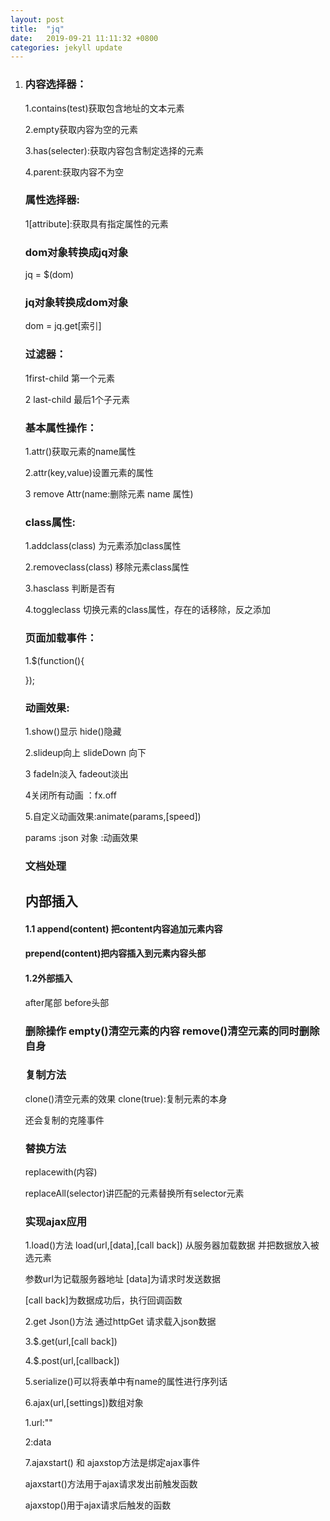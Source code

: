 ```yaml
---
layout: post
title:  "jq"
date:   2019-09-21 11:11:32 +0800
categories: jekyll update
---
```


1. ### 内容选择器：

   1.contains(test)获取包含地址的文本元素

   2.empty获取内容为空的元素

   3.has(selecter):获取内容包含制定选择的元素

   4.parent:获取内容不为空

   ### 属性选择器:

   1[attribute]:获取具有指定属性的元素

   ### dom对象转换成jq对象

   jq = $(dom)

   ### jq对象转换成dom对象

   dom = jq.get[索引]

   ### 过滤器：

   1first-child 第一个元素

   2 last-child 最后1个子元素

   ### 基本属性操作：

   1.attr()获取元素的name属性

   2.attr(key,value)设置元素的属性

   3 remove Attr(name:删除元素 name 属性)

   ### class属性:

   1.addclass(class) 为元素添加class属性

   2.removeclass(class) 移除元素class属性

   3.hasclass 判断是否有

   4.toggleclass 切换元素的class属性，存在的话移除，反之添加

   ### 页面加载事件：

   1.$(function(){

   });

   ### 动画效果:

   1.show()显示 hide()隐藏

   2.slideup向上 slideDown 向下

   3 fadeIn淡入 fadeout淡出

   4关闭所有动画 ：fx.off

   5.自定义动画效果:animate(params,[speed])

   params :json 对象 :动画效果

   ### 文档处理

   ## 内部插入 

   #### 1.1 append(content) 把content内容追加元素内容

   #### prepend(content)把内容插入到元素内容头部

   #### 1.2外部插入

   after尾部 before头部

   ### 删除操作 empty()清空元素的内容 remove()清空元素的同时删除自身

   ### 复制方法

   clone()清空元素的效果 clone(true):复制元素的本身

   还会复制的克隆事件

   ### 替换方法

   replacewith(内容)

   replaceAll(selector)讲匹配的元素替换所有selector元素

   ### 实现ajax应用

   1.load()方法 load(url,[data],[call back]) 从服务器加载数据 并把数据放入被选元素

   参数url为记载服务器地址 [data]为请求时发送数据

   [call back]为数据成功后，执行回调函数

   2.get Json()方法 通过httpGet 请求载入json数据

   3.$.get(url,[call back])

   4.$.post(url,[callback])

   5.serialize()可以将表单中有name的属性进行序列话

   6.ajax(url,[settings])数组对象

   1.url:""

   2:data

   7.ajaxstart() 和 ajaxstop方法是绑定ajax事件

   ajaxstart()方法用于ajax请求发出前触发函数

   ajaxstop()用于ajax请求后触发的函数

   

#### #### 

[jekyll-docs]: https://jekyllrb.com/docs/home
[jekyll-gh]:   https://github.com/jekyll/jekyll
[jekyll-talk]: https://talk.jekyllrb.com/
